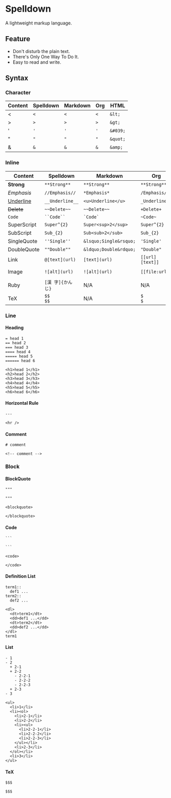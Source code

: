 # Spelldown
A lightweight markup language.

## Feature
- Don't disturb the plain text.
- There's Only One Way To Do It.
- Easy to read and write.

## Syntax

### Character
| Content          | Spelldown           | Markdown              | Org             | HTML                      |
|------------------|---------------------|-----------------------|-----------------|---------------------------|
| <                | `<`                 | `<`                   | `<`             | `&lt;`                    | 
| >                | `>`                 | `>`                   | `>`             | `&gt;`                    | 
| '                | `'`                 | `'`                   | `'`             | `&#039;`                  | 
| "                | `"`                 | `"`                   | `"`             | `&quot;`                  | 
| &                | `&`                 | `&`                   | `&`             | `&amp;`                   | 


### Inline
| Content          | Spelldown          | Markdown              | Org             | HTML                      |
|------------------|--------------------|-----------------------|-----------------|---------------------------|
| **Strong**       | `**Strong**`       | `**Strong**`          | `**Strong**`    | `<strong>Strong</strong>` |
| *Emphasis*       | `//Emphasis//`     | `*Emphasis*`          | `/Emphasis/`    | `<em>Emphasis</em>`       |
| <u>Underline</u> | `__Underline__`    | `<u>Underline</u>`    | `_Underline_`   | `<u>Underline</u>`        |
| ~~Delete~~       | `~~Delete~~`       | `~~Delete~~`          | `+Delete+`      | `<del>Delete</del>`       |
| `Code`           | ``` ``Code`` ```   | `` `Code` ``          | `~Code~`        | `<code>Code</code>`       |
| SuperScript      | `Super^{2}`        | `Super<sup>2</sup>`   | `Super^{2}`     | `Super<sup>2</sup>`       |
| SubScript        | `Sub_{2}`          | `Sub<sub>2</sub>`     | `Sub_{2}`       | `Sub<sub>2</sub>`         |
| SingleQuote      | `''Single''`       | `&lsquo;Single&rsquo;`| `'Single'`      | `&lsquo;Single&rsquo;`    |
| DoubleQuote      | `""Double""`       | `&ldquo;Double&rdquo;`| `"Double"`      | `&ldquo;Double&rdquo;`    |
| Link             | `@[text](url)`     | `[text](url)`         | `[[url][text]]` | `<a href="url">text</a>`  |
| Image            | `![alt](url)`      | `![alt](url)`         | `[[file:url]]`  | `<img src="url" alt="alt" />`|
| Ruby             | `[漢 字]{かん じ}`   | N/A                   | N/A             | `<ruby>漢<rb>字<rt>かん<rt>じ</ruby>`|
| TeX              | `$$           $$`  | N/A                   | `$           $` |                           |

### Line

#### Heading
```
= head 1
== head 2
=== head 3
==== head 4
===== head 5
====== head 6
```

```
<h1>head 1</h1>
<h2>head 2</h2>
<h3>head 3</h3>
<h4>head 4</h4>
<h5>head 5</h5>
<h6>head 6</h6>
```

#### Horizontal Rule
```
---
```

```
<hr />
```

#### Comment
```
# comment
```

```
<!-- comment -->
```

### Block

#### BlockQuote
```
"""

"""
```

```
<blockquote>

</blockquote>
```

#### Code
````
```

```
````

```
<code>

</code>
```

#### Definition List
```
term1::
  def1 ...
term2::
  def2 ...
```

```
<dl>
  <dt>term1</dt>
  <dd>def1 ...</dd>
  <dt>term2</dt>
  <dd>def2 ...</dd>
</dl>
term1
```

#### List
```
- 1
- 2
  + 2-1
  + 2-2
    - 2-2-1
    - 2-2-2
    - 2-2-3
  + 2-3
- 3
```

```
<ul>
  <li>1</li>
  <li><ol>
    <li>2-1</li>
    <li>2-2</li>
    <li><ul>
      <li>2-2-1</li>
      <li>2-2-2</li>
      <li>2-2-3</li>
    </ul></li>
    <li>2-3</li>
  </ol></li>
  <li>3</li>
</ul>
```

#### TeX
```
$$$

$$$
```
